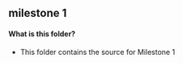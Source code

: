## milestone 1


#### What is this folder?
  
- This folder contains the source for Milestone 1
  
  
  